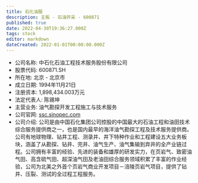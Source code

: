```yaml
---
title: 石化油服
description: 主板 - 石油开采 - 600871
published: true
date: 2022-04-30T19:36:27.000Z
tags: stock
editor: markdown
dateCreated: 2022-01-01T00:00:00.000Z
---
```


- 公司名称: 中石化石油工程技术服务股份有限公司
- 股票代码: 600871.SH
- 所在地: 北京 - 北京市
- 成立日期: 1994年11月21日
- 注册资本: 1,898,434.003万元
- 法定代表人: 陈锡坤
- 主营业务: 油气勘探开发工程施工与技术服务
- 公司官网: [ssc.sinopec.com](ssc.sinopec.com)
- 公司介绍: 公司是由中国石化集团公司控股的中国最大的石油工程和油田技术综合服务提供商之一，也是国内最早的海洋油气勘探工程及技术服务提供商。公司有地球物理、钻井工程、测录井、井下特种作业和工程建设五大业务板块，涵盖了从勘探、钻井、完井、油气生产、油气集输到弃井的全产业链过程。公司拥有丰富的经验、先进的装备和雄厚的研发实力，在页岩气、致密油气田、高含硫气田、超深油气田及老油田综合服务领域积累了丰富的作业经验，公司为北美之外首个页岩气商业开发项目－涪陵页岩气项目，提供了钻井、压裂、测试的全过程工程服务。


